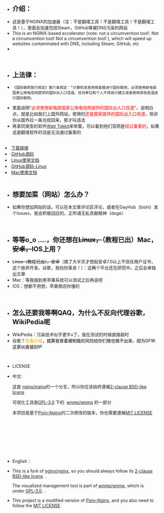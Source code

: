 <ul>
 	<li>
<h2>介绍：</h2>
</li>
 	<li>这是基于NGINX的加速器（注：不是翻墙工具！不是翻墙工具！不是翻墙工具！），里面会加速包括Steam，GitHub等被DNS污染的网站</li>
  <li>This is an NGINX-based accelerator (note: not a circumvention tool!. Not a circumvention tool! Not a circumvention tool! ), which will speed up websites contaminated with DNS, including Steam, GitHub, etc<li>
</ul>
&nbsp;
<ul>
 	<li>
<h2>上法律：</h2>
</li>
 	<li>
<pre class="hl"><code class="">《国际联网暂行规定》第六条规定：“计算机信息网络直接进行国际联网，必须使用邮电部国家公用电信网提供的国际出入口信道。任何单位和个人不得自行建立或者使用其他信道进行国际联网。</code></pre>
</li>
 	<li>里面说明“<span style="color: #ff0000;">必须使用邮电部国家公用电信网提供的国际出入口信道</span>”，说明白点，就是比如我们上国外网站，使用的<span style="color: #ff0000;">还是国家提供的国际出入口信道</span>，除非你从国外拉一条光缆回来，那才叫违法</li>
 	<li>再拿同类型的软件<a href="http://steampp.net">Watt Tokkit</a>来举栗，可以看到他们官网是<span style="color: #ff0000;">经过备案的</span>，如果这是翻墙软件的话是无法通过备案的</li>
</ul>
&nbsp;
 	<li><a href="http://download.haoming.gq/steam-anti-dns-poisoning.7z">下载链接</a></li>
 	<li><a href="https://github.com/hhm1/steam-anti-dns-poisoning">GitHub源码</a></li>
 	<li><a href="https://haoming.gq/2023/01/22/steam-anti-dns-poisoning-for-linux-ubuntu-document" target="_blank" rel="noopener">Linux使用文档</a></li>
 	<li><a href="https://github.com/hhm1/Steam-Anti-Dns-Poisoning-For-Linux" target="_blank" rel="noopener">GitHub源码-Linux</a></li>
 	<li><a href="https://haoming.gq/?p=141">Mac使用文档</a></li>
</ul>
&nbsp;
<ul>
 	<li>
<h2>想要加菜（网站）怎么办？</h2>
</li>
 	<li>如果你想加网站的话，可以在本文章评论区评论，或者在GayHub（bishi）发个Issues，我会积极回应的，正所谓无私贡献精神（doge）</li>
</ul>
&nbsp;
<ul>
 	<li>
<h2>等等o_o ....，你还想在<del>Linux，</del>（教程已出）Mac，<del>安卓，</del>IOS上用？</h2>
</li>
 	<li><del>Linux（教程已出），安卓</del>（搞了大半天才想起安卓7.0以上不信任用户证书，这个放弃开发。谷歌，我劝你善良！）：这<del>两</del>个平台还在研究中。之后会单独出文章</li>
 	<li>Mac：等我搞到黑苹果系统可以测试之后再说吧</li>
 	<li>IOS：想都不用想，苹果商店你懂的</li>
</ul>
&nbsp;
<ul>
 	<li>
<h2>怎么还要我等啊QAQ，为什么不反向代理谷歌，WikiPedia呢</h2>
</li>
 	<li>WikiPedia：污染技术似乎更牛x了，我在测试的时候直接超时</li>
 	<li>谷歌？<span style="color: #ff9900;">先看介绍<span style="color: #000000;">，就算我冒着被制裁的风险给你们做也做不出来，因为GFW这家伙直接封IP</span></span></li>
</ul>
&nbsp;
<ul>
 	<li>LICENSE</li>
 	<li>
<p dir="auto">中文:</p>
这是 <a href="https://github.com/nginx/nginx">nginx/nginx</a>的一个分支，所以你应该始终遵循<a href="http://nginx.org/LICENSE" rel="nofollow">2-clause BSD-like licens</a>

可视化工具是<a href="https://github.com/wnmp/wnmp/blob/master/LICENSE">GPL-3.0</a> 下的  <a href="https://github.com/wnmp/wnmp">wnmp/wnmp</a> 的一部分

本项目是基于<a href="https://github.com/mashirozx/Pixiv-Nginx" target="_blank" rel="noopener">Pixiv-Nginx</a>的二次修改的版本，你也需要遵循<a href="https://github.com/mashirozx/Pixiv-Nginx/blob/main/LICENSE" target="_blank" rel="noopener">MIT LICENSE</a></li>
</ul>
&nbsp;

&nbsp;

&nbsp;

&nbsp;
<ul>
 	<li>English：</li>
 	<li>
<p dir="auto">This is a fork of <a href="https://github.com/nginx/nginx">nginx/nginx</a>, so you should always follow its <a href="http://nginx.org/LICENSE" rel="nofollow">2-clause BSD-like licens</a>  .</p>
<p dir="auto">The visualized management tool is part of <a href="https://github.com/wnmp/wnmp">wnmp/wnmp</a>, which is under <a href="https://github.com/wnmp/wnmp/blob/master/LICENSE">GPL-3.0</a>. .</p>
</li>
 	<li>
<p dir="auto">This project is a modified version of <a href="https://github.com/mashirozx/Pixiv-Nginx" target="_blank" rel="noopener">Pixiv-Nginx</a>, and you also need to follow the <a href="https://github.com/mashirozx/Pixiv-Nginx/blob/main/LICENSE" target="_blank" rel="noopener">MIT LICENSE</a></p>
</li>
</ul>
<ul>
